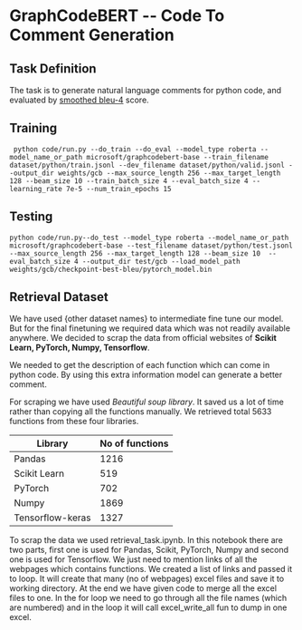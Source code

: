 # GraphCodeBERT -- Code To Comment Generation

## Task Definition

The task is to generate natural language comments for python code, and evaluated by [smoothed bleu-4](https://www.aclweb.org/anthology/C04-1072.pdf) score.

## Training

```shell
 python code/run.py --do_train --do_eval --model_type roberta --model_name_or_path microsoft/graphcodebert-base --train_filename dataset/python/train.jsonl --dev_filename dataset/python/valid.jsonl --output_dir weights/gcb --max_source_length 256 --max_target_length 128 --beam_size 10 --train_batch_size 4 --eval_batch_size 4 --learning_rate 7e-5 --num_train_epochs 15
```

## Testing 

```shell
python code/run.py--do_test --model_type roberta --model_name_or_path microsoft/graphcodebert-base --test_filename dataset/python/test.jsonl --max_source_length 256 --max_target_length 128 --beam_size 10  --eval_batch_size 4 --output_dir test/gcb --load_model_path weights/gcb/checkpoint-best-bleu/pytorch_model.bin
```

## Retrieval Dataset
We have used {other dataset names} to intermediate fine tune our model. But for the final finetuning we required data which was not readily available anywhere. We decided to scrap the data from official websites of **Scikit Learn, PyTorch, Numpy, Tensorflow**. 

We needed to get the description of each function which can come in python code. By using this extra information model can generate a better comment. 

For scraping we have used *Beautiful soup library*. It saved us a lot of time rather than copying all the functions manually. We retrieved total 5633 functions from these four libraries. 

| Library | No of functions |
|------------|------------------|
| Pandas | 1216
|Scikit Learn | 519 |
|PyTorch| 702|
|Numpy|1869|
|Tensorflow-keras|1327|

To scrap the data we used retrieval_task.ipynb. In this notebook there are two parts, first one is used for Pandas, Scikit, PyTorch, Numpy and second one is used for Tensorflow. We just need to mention links of all the webpages which contains functions. We created a list of links and passed it to loop. It will create that many (no of webpages) excel files and save it to working directory. At the end we have given code to merge all the excel files to one. In the for loop we need to go through all the file names (which are numbered) and in the loop it will call excel_write_all fun to dump in one excel.
